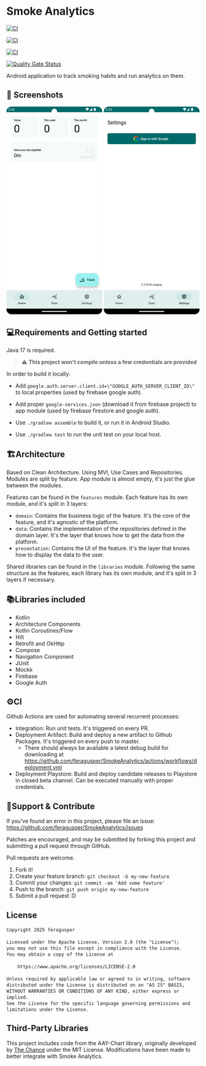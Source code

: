 # Smoke Analytics

[![CI](https://github.com/feragusper/SmokeAnalytics/actions/workflows/deployment_artifact.yml/badge.svg?branch=master)](https://github.com/feragusper/SmokeAnalytics/actions/workflows/deployment_artifact.yml)

[![CI](https://github.com/feragusper/SmokeAnalytics/actions/workflows/deployment_playstore.yml/badge.svg?branch=master)](https://github.com/feragusper/SmokeAnalytics/actions/workflows/deployment_playstore.yml)

[![CI](https://github.com/feragusper/SmokeAnalytics/actions/workflows/integration.yml/badge.svg?branch=master)](https://github.com/feragusper/SmokeAnalytics/actions/workflows/integration.yml)

[![Quality Gate Status](https://sonarcloud.io/api/project_badges/measure?project=feragusper_SmokeAnalytics&metric=alert_status)](https://sonarcloud.io/summary/new_code?id=feragusper_SmokeAnalytics)

Android application to track smoking habits and run analytics on them.

📸 Screenshots
--------------
<p>
  <!--suppress CheckImageSize -->
<img src="misc/image/screen_home.png" width="250"  alt="home screen"/>
  <!--suppress CheckImageSize -->
<img src="misc/image/screen_settings.png" width="250"  alt="settings screen"/>
</p>

💻Requirements and Getting started
----------------------------------
Java 17 is required.

> :warning: **This project won't compile unless a few credentials are provided**

In order to build it locally:

- Add `google.auth.server.client.id=\"GOOGLE_AUTH_SERVER_CLIENT_ID\"` to local.properties (used by
  firebase google auth).
- Add proper `google-services.json` (download it from firebase project) to app module (used by
  firebase firestore and google auth).

- Use `./gradlew assemble` to build it, or run it in Android Studio.
- Use `./gradlew test` to run the unit test on your local host.

🏗️Architecture
--------------
Based on Clean Architecture. Using MVI, Use Cases and Repositories.
Modules are split by feature. App module is almost empty, it's just the glue between the modules.

Features can be found in the `features` module. Each feature has its own module, and it's split in 3
layers:

- `domain`: Contains the business logic of the feature. It's the core of the feature, and it's
  agnostic of the platform.
- `data`: Contains the implementation of the repositories defined in the domain layer. It's the
  layer that knows how to get the data from the platform.
- `presentation`: Contains the UI of the feature. It's the layer that knows how to display the data
  to the user.

Shared libraries can be found in the `libraries` module. Following the same structure as the
features, each library has its own module, and it's split in 3 layers if necessary.

📚Libraries included
--------------------

- Kotlin
- Architecture Components
- Kotlin Coroutines/Flow
- Hilt
- Retrofit and OkHttp
- Compose
- Navigation Component
- JUnit
- Mockk
- Firebase
- Google Auth

⚙️CI
----
Github Actions are used for automating several recurrent processes:

- Integration: Run unit tests. It's triggered on every PR.
- Deployment Artifact: Build and deploy a new artifact to Github Packages. It's triggered on every
  push to master.
    - There should always be available a latest debug build for downloading
      at https://github.com/feragusper/SmokeAnalytics/actions/workflows/deployment.yml
- Deployment Playstore: Build and deploy candidate releases to Playstore in closed beta channel. Can
  be executed manually with proper credentials.

🤝Support & Contribute
----------------------
If you've found an error in this project, please file an
issue: https://github.com/feragusper/SmokeAnalytics/issues

Patches are encouraged, and may be submitted by forking this project and submitting a pull request
through GitHub.

Pull requests are welcome.

1. Fork it!
2. Create your feature branch: `git checkout -b my-new-feature`
3. Commit your changes: `git commit -am 'Add some feature'`
4. Push to the branch: `git push origin my-new-feature`
5. Submit a pull request :D

## License

```
Copyright 2025 feragusper

Licensed under the Apache License, Version 2.0 (the "License");
you may not use this file except in compliance with the License.
You may obtain a copy of the License at

    https://www.apache.org/licenses/LICENSE-2.0

Unless required by applicable law or agreed to in writing, software
distributed under the License is distributed on an "AS IS" BASIS,
WITHOUT WARRANTIES OR CONDITIONS OF ANY KIND, either express or implied.
See the License for the specific language governing permissions and
limitations under the License.
```

## Third-Party Libraries

This project includes code from the AAY-Chart library, originally developed
by [The Chance](https://github.com/TheChance101/AAY-chart) under the MIT License. Modifications have
been made to better integrate with Smoke Analytics.